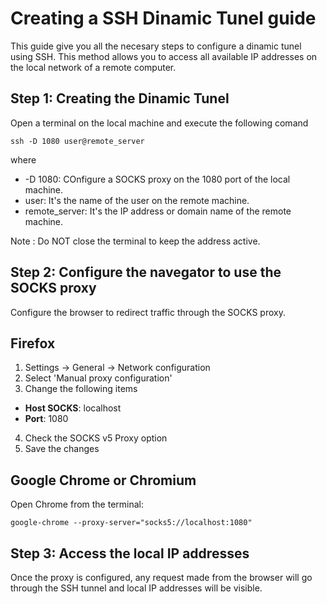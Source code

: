 # Creating a SSH Dinamic Tunel guide

This guide give you all the necesary steps to configure a dinamic tunel using SSH. This method allows you to access all available IP addresses on the local network of a remote computer.

## Step 1: Creating the Dinamic Tunel
Open a terminal on the local machine and execute the following comand
```
ssh -D 1080 user@remote_server
```
where
  - -D 1080: COnfigure a SOCKS proxy on the 1080 port of the local machine.
  - user: It's the name of the user on the remote machine.
  - remote_server: It's the IP address or domain name of the remote machine.

Note : Do NOT close the terminal to keep the address active.

## Step 2: Configure the navegator to use the SOCKS proxy 
Configure the browser to redirect traffic through the SOCKS proxy.

Firefox
-------
1. Settings -> General -> Network configuration
2. Select 'Manual proxy configuration'
3. Change the following items
  - **Host SOCKS**: localhost
  - **Port**: 1080
4. Check the SOCKS v5 Proxy option
5. Save the changes

Google Chrome or Chromium
------------------
Open Chrome from the terminal:
```
google-chrome --proxy-server="socks5://localhost:1080"
```

## Step 3: Access the local IP addresses
Once the proxy is configured, any request made from the browser will go through the SSH tunnel and local IP addresses will be visible.
